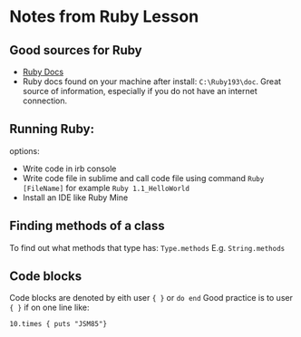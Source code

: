 # Notes from Ruby Lesson

## Good sources for Ruby

* [Ruby Docs](http://ruby-doc.org/)
* Ruby docs found on your machine after install: ```C:\Ruby193\doc```. Great source of information, especially if you do not have an internet connection.


## Running Ruby:

options:

* Write code in irb console
* Write code file in sublime and call code file using command ```Ruby [FileName]``` for example ```Ruby 1.1_HelloWorld```
* Install an IDE like Ruby Mine

## Finding methods of a class

To find out what methods that type has: ```Type.methods``` E.g. ```String.methods```

## Code blocks

Code blocks are denoted by eith user ```{ }``` or ```do end```
Good practice is to user ```{ }``` if on one line like:

    10.times { puts "JSM85"}

